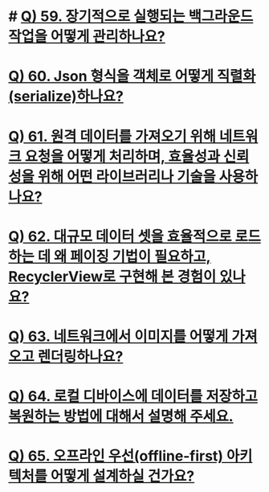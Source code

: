 # # [Q) 59. 장기적으로 실행되는 백그라운드 작업을 어떻게 관리하나요?](https://www.notion.so/Q59-Q65-28b3248275cd80a7b3eef1cc78a2d360?source=copy_link#28b3248275cd80688705f44d78f26e75)

# [Q) 60. Json 형식을 객체로 어떻게 직렬화(serialize)하나요?](https://www.notion.so/Q59-Q65-28b3248275cd80a7b3eef1cc78a2d360?source=copy_link#28b3248275cd80aa9452efc6b7f519d0)

# [Q) 61. 원격 데이터를 가져오기 위해 네트워크 요청을 어떻게 처리하며, 효율성과 신뢰성을 위해 어떤 라이브러리나 기술을 사용하나요?](https://www.notion.so/Q59-Q65-28b3248275cd80a7b3eef1cc78a2d360?source=copy_link#28b3248275cd802b948df2ddeba9b6e6)

# [Q) 62. 대규모 데이터 셋을 효율적으로 로드하는 데 왜 페이징 기법이 필요하고, RecyclerView로 구현해 본 경험이 있나요?](https://www.notion.so/Q59-Q65-28b3248275cd80a7b3eef1cc78a2d360?source=copy_link#28b3248275cd801eb605dafe13328d3c)

# [Q) 63. 네트워크에서 이미지를 어떻게 가져오고 렌더링하나요?](https://www.notion.so/Q59-Q65-28b3248275cd80a7b3eef1cc78a2d360?source=copy_link#28b3248275cd802da9a6f60a6cf4d2b5)

# [Q) 64. 로컬 디바이스에 데이터를 저장하고 복원하는 방법에 대해서 설명해 주세요.](https://www.notion.so/Q59-Q65-28b3248275cd80a7b3eef1cc78a2d360?source=copy_link#28c3248275cd8019bd61fb1dbc740dfe)

# [Q) 65. 오프라인 우선(offline‑first) 아키텍처를 어떻게 설계하실 건가요?](https://www.notion.so/Q59-Q65-28b3248275cd80a7b3eef1cc78a2d360?source=copy_link#28c3248275cd807ca78ef3e81f085d69)
